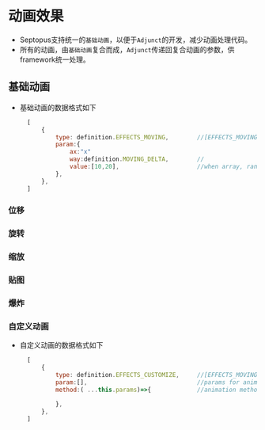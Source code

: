 # 动画效果

* Septopus支持统一的`基础动画`，以便于`Adjunct`的开发，减少动画处理代码。
* 所有的动画，由`基础动画`复合而成，`Adjunct`传递回复合动画的参数，供framework统一处理。

## 基础动画

* 基础动画的数据格式如下
  
  ```Javascript
    [
        {
            type: definition.EFFECTS_MOVING,        //[EFFECTS_MOVING,]
            param:{
                ax:"x"
                way:definition.MOVING_DELTA,        //
                value:[10,20],                      //when array, random | function to calculate
            },
        },
    ]
  ```

### 位移

### 旋转

### 缩放

### 贴图

### 爆炸

### 自定义动画

* 自定义动画的数据格式如下
  
  ```Javascript
    [
        {
            type: definition.EFFECTS_CUSTOMIZE,     //[EFFECTS_MOVING,]
            param:[],                               //params for animation method
            method:( ...this.params)=>{             //animation method of adjunct

            },
        },
    ]
  ```